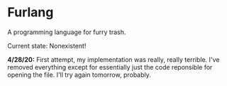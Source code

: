 # Furlang
A programming language for furry trash.

Current state: Nonexistent!

**4/28/20:**
First attempt, my implementation was really, really terrible. I've removed
everything except for essentially just the code reponsible for opening the file.
I'll try again tomorrow, probably.